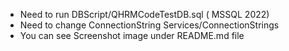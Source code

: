 ﻿
- Need to run DBScript/QHRMCodeTestDB.sql ( MSSQL 2022)
- Need to change ConnectionString  Services/ConnectionStrings
- You can see Screenshot image under README.md file